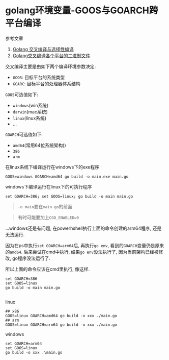 # golang环境变量-GOOS与GOARCH跨平台编译

参考文章

1. [Golang 交叉编译与选择性编译](https://blog.csdn.net/dengming0922/article/details/82217929)
2. [Golang交叉编译各个平台的二进制文件](https://www.jianshu.com/p/efaef7940207)

交叉编译主要是由如下两个编译环境参数决定:

- `GOOS`: 目标平台的系统类型
- `GOARC`: 目标平台的处理器体系结构

`GOOS`可选值如下:

- `windows`(win系统)
- `darwin`(mac系统)
- `linux`(linux系统)
- ...

`GOARCH`可选值如下:

- `amd64`(常用64位系统架构))
- `386` 
- `arm`

在linux系统下编译运行在windows下的exe程序

```
GOOS=windows GOARCH=amd64 go build -o main.exe main.go
```

windows下编译运行在linux下的可执行程序

```
set GOARCH=386; set GOOS=linux; go build -o main main.go
```

> `-o main`要在`main.go`的前面

> 有时可能要加上`CGO_ENABLED=0`

...windows还是有问题, 在powerhshell执行上面的命令创建的arm64程序, 还是无法运行.

因为在ps中执行`set GOARCH=arm64`后, 再执行`go env`, 看到的`GOARCH`变量仍是原来的`amd64`. 后来尝试在cmd中执行, 结果`go env`没法执行了, 因为当前架构已经被修改, go程序没法运行了.

所以上面的命令应该在cmd里执行, 像这样.

```
set GOARCH=386
set GOOS=linux
go build -o main main.go
```

## 

linux

```
## x86
GOOS=linux GOARCH=amd64 go build -o xxx ./main.go
## arm
GOOS=linux GOARCH=arm64 go build -o xxx ./main.go
```

windows

```
set GOARCH=arm64
set GOOS=linux
go build -o xxx .\main.go
```
